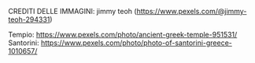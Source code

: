 CREDITI DELLE IMMAGINI:
jimmy teoh (https://www.pexels.com/@jimmy-teoh-294331)

Tempio: https://www.pexels.com/photo/ancient-greek-temple-951531/
Santorini: https://www.pexels.com/photo/photo-of-santorini-greece-1010657/